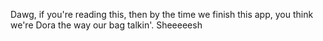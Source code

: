 Dawg, if you're reading this, then by the time we finish this app, you think we're Dora the way our bag talkin'. Sheeeeesh
